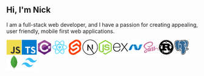 ## Hi, I'm Nick 

I am a full-stack web developer, and I have a passion for creating appealing, user friendly, mobile first web applications.

<img src="https://github.com/devicons/devicon/blob/master/icons/javascript/javascript-original.svg" width="40px" align="left" title="Javascript">
<img src="https://github.com/devicons/devicon/blob/master/icons/typescript/typescript-original.svg" width="40px" align="left" title="Typescript">
<img src="https://github.com/devicons/devicon/blob/master/icons/csharp/csharp-original.svg" width="40px" align="left" title="CSharp">
<img src="https://github.com/devicons/devicon/blob/master/icons/react/react-original.svg" width="40px" align="left" title="React">
<img src="https://github.com/devicons/devicon/blob/master/icons/svelte/svelte-original.svg" width="40px" align="left" title="Svelte">
<img src="https://github.com/devicons/devicon/blob/master/icons/nextjs/nextjs-line.svg" width="40px" align="left" title="Next JS">
<img src="https://github.com/devicons/devicon/blob/master/icons/nodejs/nodejs-original.svg" width="40px" align="left" title="Node JS">
<img src="https://github.com/devicons/devicon/blob/master/icons/express/express-original.svg" width="40px" align="left" title="Express">
<img src="https://github.com/devicons/devicon/blob/master/icons/dot-net/dot-net-original.svg" width="40px" align="left" title="Dot-Net">
<img src="https://github.com/devicons/devicon/blob/master/icons/sass/sass-original.svg" width="40px" align="left" title="Sass">
<img src="https://github.com/devicons/devicon/blob/master/icons/rust/rust-plain.svg" width="40px" align="left" title="Rust">
<img src="https://github.com/devicons/devicon/blob/master/icons/postgresql/postgresql-original.svg" width="40px" align="left" title="Postgres">
<img src="https://github.com/devicons/devicon/blob/master/icons/mongodb/mongodb-original.svg" width="40px" align="left" title="Mongo DB">
<img src="https://github.com/devicons/devicon/blob/master/icons/tailwindcss/tailwindcss-plain.svg" width="40px" align="left" title="Tailwind CSS">
